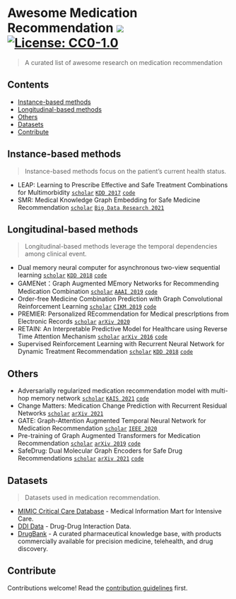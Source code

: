# Awesome Medication Recommendation [![](https://awesome.re/badge.svg)](https://awesome.re)[![License:  CC0-1.0](https://img.shields.io/badge/License-CC0%201.0-lightgrey.svg)](http://creativecommons.org/publicdomain/zero/1.0/)

> A curated list of awesome research on medication recommendation


## Contents

- [Instance-based methods](#instance-based-methods)
- [Longitudinal-based methods](#longitudinal-based-methods)
- [Others](#others)
- [Datasets](#datasets)
- [Contribute](#contribute)


## Instance-based methods

> Instance-based methods focus on the patient’s current health status.

- LEAP: Learning to Prescribe Effective and Safe Treatment Combinations for Multimorbidity [`scholar`](https://scholar.google.com/scholar?hl=en&as_sdt=0%2C5&q=LEAP%3A+Learning+to+Prescribe+Effective+and+Safe+Treatment+Combinations+for+Multimorbidity&btnG=) [`KDD 2017`](https://dl.acm.org/doi/abs/10.1145/3097983.3098109) [`code`](https://github.com/neozhangthe1/AutoPrescribe)
- SMR: Medical Knowledge Graph Embedding for Safe Medicine Recommendation [`scholar`](https://scholar.google.com/scholar?hl=en&as_sdt=0%2C5&q=SMR%3A+Medical+Knowledge+Graph+Embedding+for+Safe+Medicine+Recommendation&btnG=) [`Big Data Research 2021`](https://www.sciencedirect.com/science/article/pii/S2214579620300423?casa_token=1dbnf7YJj60AAAAA:y-ojXslZzSeul6QPIG7MGMl_5XSo4Bc3OSoFsdAW-8LOKTzIRIdGu1EeMUyM09HkdcL5yYvNQao)

## Longitudinal-based  methods

> Longitudinal-based  methods  leverage  the  temporal  dependencies  among  clinical  event.

- Dual memory neural computer for asynchronous two-view sequential learning [`scholar`](https://scholar.google.com/scholar?hl=en&as_sdt=0%2C5&q=Dual+memory+neural+computer+for+asynchronous+two-view+sequential+learning&btnG=)  [`KDD 2018`](https://dl.acm.org/doi/abs/10.1145/3219819.3219981) [`code`](https://github.com/thaihungle/DMNC)
- GAMENet：Graph Augmented MEmory Networks for Recommending Medication Combination [`scholar`](https://scholar.google.com/scholar?hl=en&as_sdt=0%2C5&q=GAMENet%EF%BC%9AGraph+Augmented+MEmory+Networks+for+Recommending+Medication+Combination&btnG=)  [`AAAI 2019`](https://ojs.aaai.org/index.php/AAAI/article/view/3905) [`code`](https://github.com/sjy1203/GAMENet)
- Order-free Medicine Combination Prediction with Graph Convolutional Reinforcement Learning [`scholar`](https://scholar.google.com/scholar?hl=en&as_sdt=0%2C5&q=Order-free+Medicine+Combination+Prediction+with+Graph+Convolutional+Reinforcement+Learning&btnG=) [`CIKM 2019`](https://dl.acm.org/doi/abs/10.1145/3357384.3357965) [`code`](https://github.com/WOW5678/CompNet)
- PREMIER: Personalized REcommendation for Medical prescrIptions from Electronic Records [`scholar`](https://scholar.google.com/scholar?hl=en&as_sdt=0%2C5&q=PREMIER%3A+Personalized+REcommendation+for+Medical+prescrIptions+from+Electronic+Records&btnG=)  [`arXiv 2020`](https://arxiv.org/abs/2008.13569)
- RETAIN: An Interpretable Predictive Model for Healthcare using Reverse Time Attention Mechanism [`scholar`](https://scholar.google.com/scholar?hl=en&as_sdt=0%2C5&q=RETAIN%3A+An+Interpretable+Predictive+Model+for+Healthcare+using+Reverse+Time+Attention+Mechanism&btnG=) [`arXiv 2016`](https://arxiv.org/abs/1608.05745) [`code`](https://github.com/mp2893/retain)
- Supervised Reinforcement Learning with Recurrent Neural Network for Dynamic Treatment Recommendation [`scholar`](https://scholar.google.com/scholar?hl=en&as_sdt=0%2C5&q=Supervised+Reinforcement+Learning+with+Recurrent+Neural+Network+for+Dynamic+Treatment+Recommendation&btnG=) [`KDD 2018`](https://dl.acm.org/doi/abs/10.1145/3219819.3219961) [`code`](https://github.com/Joywanglulu/SRL_DTR)

## Others

- Adversarially regularized medication recommendation model with multi-hop memory network [`scholar`](https://scholar.google.com/scholar?hl=en&as_sdt=0%2C5&q=Adversarially+regularized+medication+recommendation+model+with+multi-hop+memory+network&btnG=) [`KAIS 2021`](https://link.springer.com/article/10.1007/s10115-020-01513-9) [`code`](https://github.com/yanda-wang/ARMR)
- Change Matters: Medication Change Prediction with Recurrent Residual Networks [`scholar`](https://scholar.google.com/scholar?hl=en&as_sdt=0%2C5&q=Change+Matters%3A+Medication+Change+Prediction+with+Recurrent+Residual+Networks&btnG=) [`arXiv 2021`](https://arxiv.org/abs/2105.01876)
- GATE: Graph-Attention Augmented Temporal Neural Network for Medication Recommendation [`scholar`](https://scholar.google.com/scholar?hl=en&as_sdt=0%2C5&q=GATE%3A+Graph-Attention+Augmented+Temporal+Neural+Network+for+Medication+Recommendation&btnG=) [`IEEE 2020`](https://ieeexplore.ieee.org/abstract/document/9134772/)
- Pre-training of Graph Augmented Transformers for Medication Recommendation [`scholar`](https://scholar.google.com/scholar?hl=en&as_sdt=0%2C5&q=Pre-training+of+Graph+Augmented+Transformers+for+Medication+Recommendation&btnG=) [`arXiv 2019`](https://arxiv.org/abs/1906.00346) [`code`](https://github.com/jshang123/G-Bert)
- SafeDrug: Dual Molecular Graph Encoders for Safe Drug Recommendations [`scholar`](https://scholar.google.com/scholar?hl=en&as_sdt=0%2C5&q=SafeDrug%3A+Dual+Molecular+Graph+Encoders+for+Safe+Drug+Recommendations&btnG=) [`arXiv 2021`](https://arxiv.org/abs/2105.02711) [`code`](https://github.com/ycq091044/SafeDrug)

## Datasets

> Datasets used in medication recommendation.

- [MIMIC Critical Care Database](https://mimic.physionet.org/) - Medical Information Mart for Intensive Care.
- [DDI Data](https://www.dropbox.com/s/8os4pd2zmp2jemd/drug-DDI.csv?dl=0) - Drug-Drug Interaction Data.
- [DrugBank](https://www.drugbank.com/) - A curated pharmaceutical knowledge base, with products commercially available for precision medicine, telehealth, and drug discovery.


## Contribute

Contributions welcome! Read the [contribution guidelines](contributing.md) first.